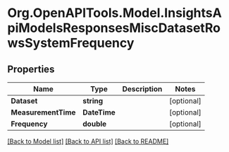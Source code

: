 # Org.OpenAPITools.Model.InsightsApiModelsResponsesMiscDatasetRowsSystemFrequency

## Properties

Name | Type | Description | Notes
------------ | ------------- | ------------- | -------------
**Dataset** | **string** |  | [optional] 
**MeasurementTime** | **DateTime** |  | [optional] 
**Frequency** | **double** |  | [optional] 

[[Back to Model list]](../README.md#documentation-for-models) [[Back to API list]](../README.md#documentation-for-api-endpoints) [[Back to README]](../README.md)

